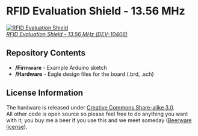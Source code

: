 RFID Evaluation Shield - 13.56 MHz
===================================

[![RFID Evaluation Shield](https://cdn.sparkfun.com/assets/parts/4/8/7/6/10406-01.jpg)  
*RFID Evaluation Shield - 13.56 MHz (DEV-10406)*](https://www.sparkfun.com/products/10406)

Repository Contents
-------------------

* **/Firmware** - Example Arduino sketch
* **/Hardware** - Eagle design files for the board (.brd, .sch)

License Information
-------------------
The hardware is released under [Creative Commons Share-alike 3.0](http://creativecommons.org/licenses/by-sa/3.0/).  
All other code is open source so please feel free to do anything you want with it; you buy me a beer if you use this and we meet someday ([Beerware license](http://en.wikipedia.org/wiki/Beerware)).
